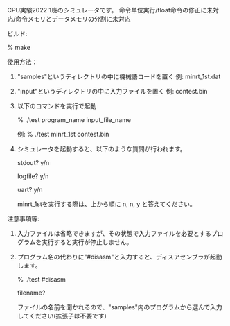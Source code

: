 CPU実験2022 1班のシミュレータです。
命令単位実行/float命令の修正に未対応/命令メモリとデータメモリの分割に未対応

ビルド:

% make


使用方法：

1. "samples"というディレクトリの中に機械語コードを置く  例: minrt_1st.dat

2. "input"というディレクトリの中に入力ファイルを置く  例: contest.bin

3. 以下のコマンドを実行で起動

    % ./test program_name input_file_name

    例: % ./test minrt_1st contest.bin

4. シミュレータを起動すると、以下のような質問が行われます。

    stdout?   y/n

    logfile?  y/n

    uart?     y/n

    minrt_1stを実行する際は、上から順に n, n, y と答えてください。


注意事項等:

1. 入力ファイルは省略できますが、その状態で入力ファイルを必要とするプログラムを実行すると実行が停止しません。

2. プログラム名の代わりに"#disasm"と入力すると、ディスアセンブラが起動します。

    % ./test #disasm
    
    filename?

    ファイルの名前を聞かれるので、"samples"内のプログラムから選んで入力してください(拡張子は不要です)